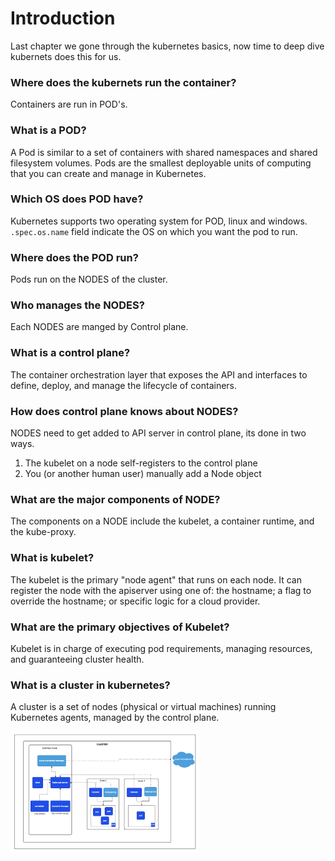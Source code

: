 # Introduction 
Last chapter we gone through the kubernetes basics, now time to deep dive kubernets does this for us.

### Where does the kubernets run the container?
Containers are run in POD's.

### What is a POD?
A Pod is similar to a set of containers with shared namespaces and shared filesystem volumes. Pods are the smallest deployable units of computing that you can create and manage in Kubernetes.

### Which OS does POD have?
Kubernetes supports two operating system for POD, linux and windows. `.spec.os.name` field indicate the OS on which you want the pod to run. 

### Where does the POD run?
Pods run on the NODES of the cluster.

### Who manages the NODES?
Each NODES are manged by Control plane.

### What is a control plane?
The container orchestration layer that exposes the API and interfaces to define, deploy, and manage the lifecycle of containers.

### How does control plane knows about NODES?
NODES need to get added to API server in control plane, its done in two ways.
1. The kubelet on a node self-registers to the control plane
2. You (or another human user) manually add a Node object

### What are the major components of NODE?
The components on a NODE include the kubelet, a container runtime, and the kube-proxy.

### What is kubelet?
The kubelet is the primary "node agent" that runs on each node. It can register the node with the apiserver using one of: the hostname; a flag to override the hostname; or specific logic for a cloud provider.

### What are the primary objectives of Kubelet?
Kubelet is in charge of executing pod requirements, managing resources, and guaranteeing cluster health.

### What is a cluster in kubernetes?
A cluster is a set of nodes (physical or virtual machines) running Kubernetes agents, managed by the control plane.

<img src="../images/Kubernetes_cluster_block.png"  width="60%" height="30%"> 
